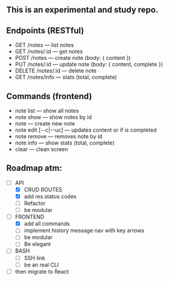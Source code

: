 ## This is an experimental and study repo. 

## Endpoints (RESTful)
- GET  /notes          — list notes
- GET  /notes/:id      — get notes
- POST /notes          — create note (body: { content })
- PUT  /notes/:id      — update note (body: { content, complete })
- DELETE /notes/:id    — delete note
- GET  /notes/info     — stats (total, complete)

## Commands (frontend)
- note list                             — show all notes
- note show <id>                        — show notes by id
- note <content>                        — create new note
- note edit <id> <content> [--c|--uc]   — updates content or if is completed
- note remove <id>                      — removes note by id
- note info                             — show stats (total, complete)
- clear                                 — clean screen

## Roadmap atm:
- [ ] API
  - [x] CRUD ROUTES
  - [X] add res.status codes
  - [ ] Refactor
  - [ ] be modular
- [ ] FRONTEND
  - [x] add all commands
  - [ ] implement history message nav with key arrows
  - [ ] be modular
  - [ ] Be elegant
- [ ] BASH
  - [ ] SSH link
  - [ ] be an real CLI

- [ ] then migrate to React